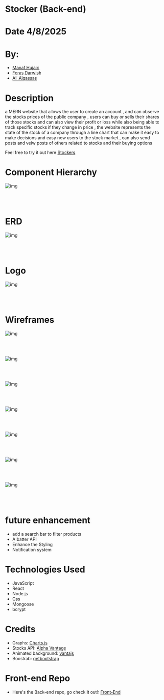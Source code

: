 # Stocker (Back-end)

# Date 4/8/2025

# By:

- [Manaf Hujairi](https://github.com/Manaf-10)
- [Feras Darwish](https://github.com/alqaassass)
- [Ali Alqassas](https://github.com/alqaassass)

# Description

a MERN website that allows the user to create an account ,
and can observe the stocks prices of the public company , users can buy or sells
their shares of those stocks and can also view their profit or loss while also being
able to track specific stocks if they change in price , the website represents the
state of the stock of a company through a line chart that can make it easy to
make decisions and easy new users to the stock market , can also send posts and veiw posts of others related to stocks and their buying options


Feel free to try it out here [Stockers](https://stockers.surge.sh/)

# Component Hierarchy
![img](./readMeImgs/lastDay.png)
<br><br>
<br><br>

# ERD
![img](./readMeImgs/image.png)
<br><br>
<br><br>


# Logo
![img](./readMeImgs/Untitled_design-removebg-preview.png)
<br><br>
<br><br>

# Wireframes

![img](./readMeImgs/3.png)
<br><br>
<br><br>

![img](./readMeImgs/4.png)
<br><br>
<br><br>

![img](./readMeImgs/5.png)
<br><br>
<br><br>

![img](./readMeImgs/6.png)
<br><br>
<br><br>

![img](./readMeImgs/7.png)
<br><br>
<br><br>

![img](./readMeImgs/8.png)
<br><br>
<br><br>

![img](./readMeImgs/9.png)
<br><br>
<br><br>



# future enhancement
- add a search bar to filter products
- A batter API 
- Enhance the Styling
- Notification system

# Technologies Used

- JavaScript
- React
- Node.js
- Css
- Mongoose
- bcrypt

# Credits

- Graphs: [Charts.js](https://www.chartjs.org)
- Stocks API: [Alpha Vantage](https://www.alphavantage.co)
- Animated  background: [vantajs](https://www.vantajs.com/)
- Boostrab: [getbootstrap](https://getbootstrap.com/)


# Front-end Repo
- Here's the Back-end repo, go check it out!: [Front-End](https://github.com/Manaf-10/Stockers_front-end)
